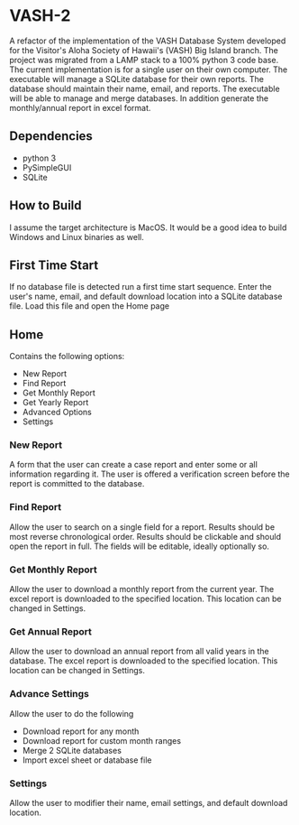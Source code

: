 # VASH-2

A refactor of the implementation of the VASH Database System developed for the
Visitor's Aloha Society of Hawaii's (VASH) Big Island branch.
The project was migrated from a LAMP stack to a 100% python 3 code base.
The current implementation is for a single user on their own computer.
The executable will manage a SQLite database for their own reports.
The database should maintain their name, email, and reports.
The executable will be able to manage and merge databases.
In addition generate the monthly/annual report in excel format.

## Dependencies

- python 3
- PySimpleGUI
- SQLite

## How to Build

I assume the target architecture is MacOS.
It would be a good idea to build Windows and Linux binaries as well.

## First Time Start

If no database file is detected run a first time start sequence.
Enter the user's name, email, and default download location into a
SQLite database file.
Load this file and open the Home page

## Home

Contains the following options:

- New Report
- Find Report
- Get Monthly Report
- Get Yearly Report
- Advanced Options
- Settings

### New Report

A form that the user can create a case report and enter some or all information
regarding it.
The user is offered a verification screen before the report is committed to the database.

### Find Report

Allow the user to search on a single field for a report.
Results should be most reverse chronological order.
Results should be clickable and should open the report in full.
The fields will be editable, ideally optionally so.

### Get Monthly Report

Allow the user to download a monthly report from the current year.
The excel report is downloaded to the specified location.
This location can be changed in Settings.

### Get Annual Report

Allow the user to download an annual report from all valid years in the database.
The excel report is downloaded to the specified location.
This location can be changed in Settings.

### Advance Settings

Allow the user to do the following

- Download report for any month
- Download report for custom month ranges
- Merge 2 SQLite databases
- Import excel sheet or database file

### Settings

Allow the user to modifier their name, email settings, and default download location.
